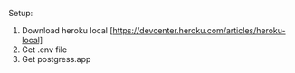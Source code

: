 Setup:

1. Download heroku local [https://devcenter.heroku.com/articles/heroku-local]
2. Get .env file
3. Get postgress.app


